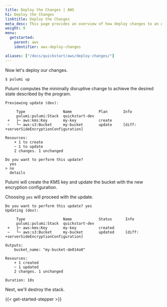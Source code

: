 ```yaml
---
title: Deploy the Changes | AWS
h1: Deploy the Changes
linktitle: Deploy the Changes
meta_desc: This page provides an overview of how deploy changes to an AWS project.
weight: 9
menu:
  getstarted:
    parent: aws
    identifier: aws-deploy-changes

aliases: ["/docs/quickstart/aws/deploy-changes/"]
---
```


Now let's deploy our changes.

```bash
$ pulumi up
```

Pulumi computes the minimally disruptive change to achieve the desired state described by the program.

```
Previewing update (dev):

     Type                 Name            Plan       Info
     pulumi:pulumi:Stack  quickstart-dev
 +   ├─ aws:kms:Key       my-key          create
 ~   └─ aws:s3:Bucket     my-bucket       update     [diff: +serverSideEncryptionConfiguration]

Resources:
    + 1 to create
    ~ 1 to update
    2 changes. 1 unchanged

Do you want to perform this update?
  yes
> no
  details
```

Pulumi will create the KMS key and update the bucket with the new encryption configuration.

Choosing `yes` will proceed with the update.

```
Do you want to perform this update? yes
Updating (dev):

     Type                 Name            Status      Info
     pulumi:pulumi:Stack  quickstart-dev
 +   ├─ aws:kms:Key       my-key          created
 ~   └─ aws:s3:Bucket     my-bucket       updated     [diff: +serverSideEncryptionConfiguration]

Outputs:
    bucket_name: "my-bucket-de014a8"

Resources:
    + 1 created
    ~ 1 updated
    2 changes. 1 unchanged

Duration: 10s
```

Next, we'll destroy the stack.

{{< get-started-stepper >}}
